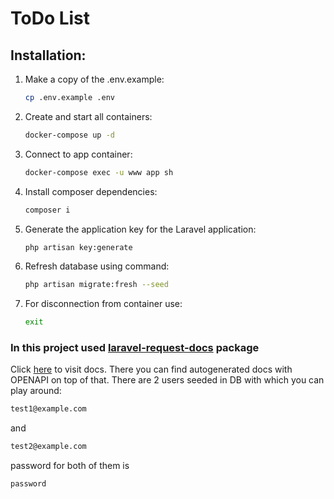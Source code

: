 # ToDo List

## Installation:

1. Make a copy of the .env.example:

    ```bash
    cp .env.example .env
    ```
2. Create and start all containers:
    ```bash
    docker-compose up -d
    ```
3. Connect to app container:
    ```bash
    docker-compose exec -u www app sh
    ```
4. Install composer dependencies:
    ```bash
    composer i
    ``` 
5. Generate the application key for the Laravel application:
    ```bash
    php artisan key:generate
    ``` 
6. Refresh database using command:
   ```bash
   php artisan migrate:fresh --seed
   ``` 
7. For disconnection from container use:
   ```bash
   exit
   ``` 

### In this project used [laravel-request-docs](https://github.com/rakutentech/laravel-request-docs) package 
Click [here](http://localhost/request-docs/) to visit docs. There you can find autogenerated docs with OPENAPI on top of that.
There are 2 users seeded in DB with which you can play around:  
```bash 
test1@example.com
```  
and  
```bash
test2@example.com
``` 
password for both of them is 
```bash 
password
```
